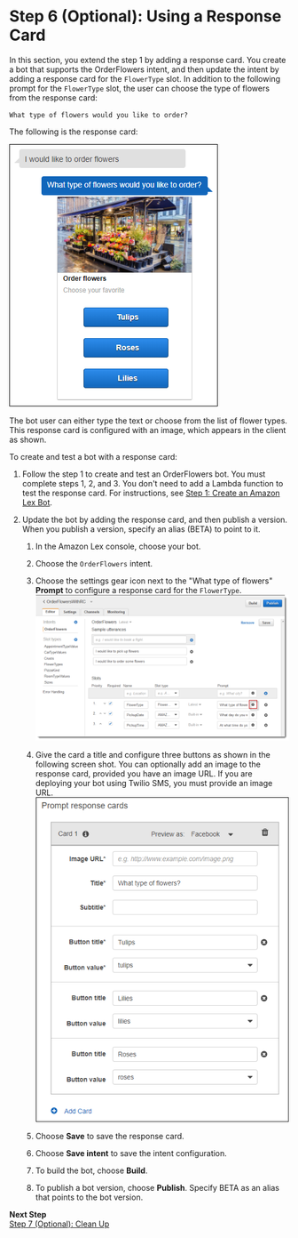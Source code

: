 # Step 6 (Optional): Using a Response Card

In this section, you extend the step 1 by adding a response card. You create a bot that supports the OrderFlowers intent, and then update the intent by adding a response card for the `FlowerType` slot. In addition to the following prompt for the `FlowerType` slot, the user can choose the type of flowers from the response card:

```
What type of flowers would you like to order?
```

The following is the response card:

![](../images/resp-card-example-10a.png)

The bot user can either type the text or choose from the list of flower types. This response card is configured with an image, which appears in the client as shown.

To create and test a bot with a response card:

1. Follow the step 1 to create and test an OrderFlowers bot. You must complete steps 1, 2, and 3. You don't need to add a Lambda function to test the response card. For instructions, see [Step 1: Create an Amazon Lex Bot](ex1-step1.md).

1. Update the bot by adding the response card, and then publish a version. When you publish a version, specify an alias (BETA) to point to it. 

   1. In the Amazon Lex console, choose your bot.

   1. Choose the `OrderFlowers` intent. 

   1. Choose the settings gear icon next to the "What type of flowers" **Prompt** to configure a response card for the `FlowerType`.  
![](../images/resp-card-example-30.png)

   1. Give the card a title and configure three buttons as shown in the following screen shot. You can optionally add an image to the response card, provided you have an image URL. If you are deploying your bot using Twilio SMS, you must provide an image URL.  
![](../images/resp-card-example-20a.png)

   1. Choose **Save** to save the response card.

   1. Choose **Save intent** to save the intent configuration.

   1. To build the bot, choose **Build**.

   1. To publish a bot version, choose **Publish**. Specify BETA as an alias that points to the bot version.
   
**Next Step**  
[Step 7 (Optional): Clean Up](ex1-step7.md)
